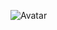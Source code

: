 ![Avatar](https://avatars.githubusercontent.com/u/22906656?s=400&u=d4af7b6955337ae1dc0be8061d6e6d730c311287&v=4)
